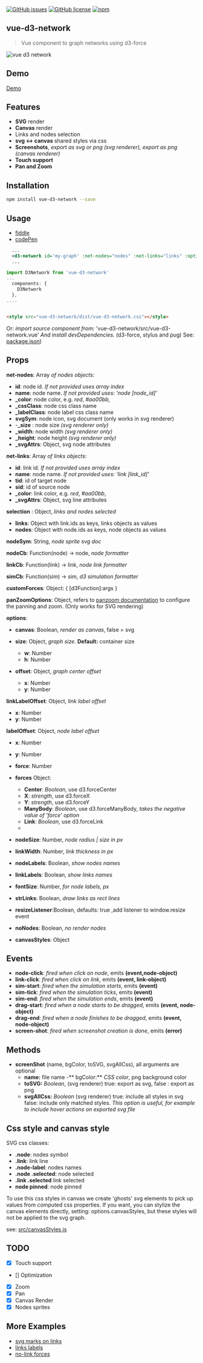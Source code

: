 

[![GitHub issues](https://img.shields.io/github/issues/emiliorizzo/vue-d3-network.svg)](https://github.com/emiliorizzo/vue-d3-network/issues) [![GitHub license](https://img.shields.io/badge/license-MIT-blue.svg)](https://raw.githubusercontent.com/emiliorizzo/vue-d3-network/master/LICENSE) [![npm](https://img.shields.io/npm/v/vue-d3-network.svg)](https://www.npmjs.com/package/vue-d3-network)



## vue-d3-network
 > Vue component to graph networks using d3-force

![vue d3 network](vue-d3-network.png)

## Demo

[Demo](https://emiliorizzo.github.io/vue-d3-network/)

## Features

- **SVG** render
- **Canvas** render
- Links and nodes selection
- **svg <-> canvas** shared styles via css
- **Screenshots**, *export as svg or png (svg renderer), export as png (canvas renderer)* 
- **Touch support**
- **Pan and Zoom**


## Installation

``` bash
npm install vue-d3-network --save

```
## Usage

- [fiddle](https://jsfiddle.net/emii/ru24unsz/)
- [codePen](https://codepen.io/emilio/pen/mwYpbj)

```xml
  ...  
  <d3-network id='my-graph' :net-nodes="nodes" :net-links="links" :options="options" />
  ...

```
``` javascript  
import D3Network from 'vue-d3-network'
...
  components: {
    D3Network
  },
....
```
``` html

<style src="vue-d3-network/dist/vue-d3-network.css"></style>

```

Or: *import source component from:* 'vue-d3-network/src/vue-d3-network.vue'
*And install devDependencies.* (d3-force, stylus and pug) 
See: [package.json](https://github.com/emiliorizzo/vue-d3-network/blob/master/package.json))

## Props

 **net-nodes**: Array *of nodes objects*:
   
  - **id**: node id. *If not provided uses array index*
  -  **name**: node name. *If not provided uses: 'node [node_id]'*
  - **_color**: node color, e.g. *red*, *#aa00bb*,
  - **_cssClass**: node css class name
  - **_labelClass**: node label css class name
  - **svgSym**: node icon, svg document (only works in svg renderer)
  - -**_size** : node size *(svg renderer only)*
  - **_width**: node width *(svg renderer only)*
  - **_height**: node height *(svg renderer only)*
  - **_svgAttrs**: Object, svg node attributes
      

 **net-links**: Array *of links objects*: 
    
  - **id**: link id. *If not provided uses array index*
  - **name**: node name. *If not provided uses: 'link [link_id]'*
  - **tid**: id of target node
  - **sid**: id of source node
  - **_color**: link color, e.g. *red*, *#aa00bb*,
  - **_svgAttrs**: Object, svg line attributes

 **selection** : Object, *links and nodes selected*
  
  - **links**: Object  with link.ids as keys, links objects as values
  - **nodes**: Object with node.ids as keys, node objects as values

 **nodeSym**: String, *node sprite svg doc*
 
 **nodeCb**: Function(node) -> node, *node formatter*
 
 **linkCb**: Function(link) -> link, *node link formatter*

  **simCb**: Function(sim) -> sim, *d3 simulation formatter*
 
 **customForces**: Object: { [d3Function]:args }

 **panZoomOptions**: Object, refers to [panzoom documentation](https://github.com/anvaka/panzoom) to configure the panning and zoom. (Only works for SVG rendering)

 **options**:
  
  - **canvas**: Boolean, *render as canvas*, false = svg
  - **size**: Object, *graph size*. **Default:** container size
      - **w**: Number
      - **h**: Number
 
 - **offset**: Object, *graph center offset* 
      - **x**: Number
      - **y**: Number

**linkLabelOffset**: Object, *link label offset* 
  - **x**: Number
  - **y**: Number

**labelOffset**: Object, *node label offset* 
  - **x**: Number
  - **y**: Number

- **force**: Number
- **forces** Object:
    - **Center**: *Boolean*, use d3.forceCenter
    - **X**: *strength*, use d3.forceX
    - **Y**: *strength*, use d3.forceY
    - **ManyBody**: *Boolean*, use d3.forceManyBody, *takes the negative value of 'force'  option*
    - **Link**: *Boolean*, use  d3.forceLink
  - 
- **nodeSize**: Number, *node radius | size in px* 
- **linkWidth**: Number, *link thickness in px*
- **nodeLabels**: Boolean, *show nodes names*
- **linkLabels**: Boolean, *show links names*
- **fontSize**: Number, *for node labels, px*
- **strLinks**: Boolean, *draw links as rect lines* 
- **resizeListener**:Boolean, defaults: true ,add listener to window.resize event
- **noNodes**: Boolean, *no render nodes*
- **canvasStyles**: Object


## Events

- **node-click**:  *fired when click on node*, emits **(event,node-object)**
- **link-click**:  *fired when click on link*, emits **(event, link-object)**
- **sim-start**:  *fired when the simulation starts*, emits **(event)**
- **sim-tick**:  *fired when the simulation ticks*, emits **(event)**
- **sim-end**:  *fired when the simulation ends*, emits **(event)**
- **drag-start**:  *fired when a node starts to be dragged*, emits **(event, node-object)**
- **drag-end**:  *fired when a node finishes to be dragged*, emits **(event, node-object)**
- **screen-shot**: *fired when screenshot creation is done*, emits **(error)**

## Methods

  - **screenShot** (name, bgColor, toSVG, svgAllCss), all arguments are optional
    - **name:** file name
    -** bgColor:** *CSS color*, png background color
    - **toSVG:** *Boolean*, (svg renderer) true: export as svg, false : export as png
    - **svgAllCss:** *Boolean* (svg renderer) true: include all styles in svg false: include only matched styles.
      *This option is useful, for example to include hover actions on exported svg file* 


## Css style and canvas style

SVG css classes:

- **.node**: nodes symbol
- **.link**: link line
- **.node-label**: nodes names
- **.node .selected**: node selected
- **.link .selected** link selected
- **node pinned**: node pinned

To use this css styles in canvas we create 'ghosts' svg elements to pick up values from computed css properties.
If you want, you can stylize the canvas elements directly, setting: options.canvasStyles, but these styles will not be applied to the svg graph.

see: [src/canvasStyles.js](https://github.com/emiliorizzo/vue-d3-network/blob/master/src/lib/canvasStyles.js)

## TODO

  - [x]  Touch support
  - []   Optimization
  - [x]  Zoom
  - [x]  Pan
  - [x]  Canvas Render
  - [x]  Nodes sprites

## More Examples

- [svg marks on links](https://codepen.io/emilio/pen/QOaQjP)
- [links labels](https://codepen.io/emilio/pen/ZampZb)
- [no-link forces](https://jsfiddle.net/emii/4odfweq9/13/)